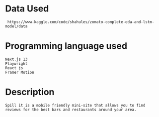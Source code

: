 # Data Used

     https://www.kaggle.com/code/shahules/zomato-complete-eda-and-lstm-model/data

# Programming language used

    Next.js 13
    Playwright
    React js
    Framer Motion

# Description

    Spill it is a mobile friendly mini-site that allows you to find reviews for the best bars and restaurants around your area. 


